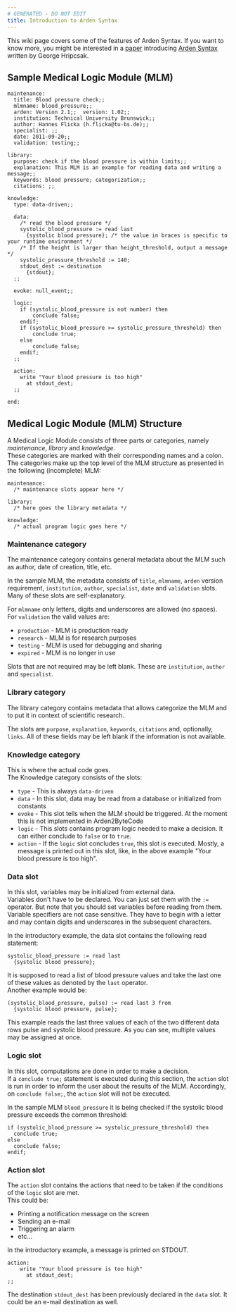 ```yaml
---
# GENERATED - DO NOT EDIT
title: Introduction to Arden Syntax
---
```

This wiki page covers some of the features of Arden Syntax. If you want to know more, you might be interested in a [paper](http://www.sciencedirect.com/science/article/pii/0010482594900027) introducing [Arden Syntax](http://en.wikipedia.org/wiki/Arden_syntax) written by George Hripcsak.

## Sample Medical Logic Module (MLM)

	maintenance:
	  title: Blood pressure check;;
	  mlmname: blood_pressure;;
	  arden: Version 2.1;;  version: 1.02;;
	  institution: Technical University Brunswick;;
	  author: Hannes Flicka (h.flicka@tu-bs.de);;
	  specialist: ;;
	  date: 2011-09-20;;
	  validation: testing;;

	library:
	  purpose: check if the blood pressure is within limits;;
	  explanation: This MLM is an example for reading data and writing a message;;
	  keywords: blood pressure; categorization;;
	  citations: ;;

	knowledge:
	  type: data-driven;;

	  data:
		/* read the blood pressure */
		systolic_blood_pressure := read last
		  {systolic blood pressure}; /* the value in braces is specific to your runtime environment */
		/* If the height is larger than height_threshold, output a message */
		systolic_pressure_threshold := 140; 
		stdout_dest := destination
		  {stdout};
	  ;;

	  evoke: null_event;;

	  logic:
		if (systolic_blood_pressure is not number) then
			conclude false;
		endif;
		if (systolic_blood_pressure >= systolic_pressure_threshold) then
			conclude true;
		else
			conclude false;
		endif;
	  ;;

	  action:
		write "Your blood pressure is too high"
		  at stdout_dest;
	  ;;

	end:


## Medical Logic Module (MLM) Structure

A Medical Logic Module consists of three parts or categories, namely _maintenance_, _library_ and _knowledge_.  
These categories are marked with their corresponding names and a colon.  
The categories make up the top level of the MLM structure as presented in the following (incomplete) MLM:

	maintenance:
	  /* maintenance slots appear here */
	
	library:
	  /* here goes the library metadata */
	
	knowledge:
	  /* actual program logic goes here */

### Maintenance category

The maintenance category contains general metadata about the MLM such as author, date of creation, title, etc.

In the sample MLM, the metadata consists of `title`, `mlmname`, `arden` version requirement, `institution`, `author`, `specialist`, `date` and `validation` slots. Many of these slots are self-explanatory.

For `mlmname` only letters, digits and underscores are allowed (no spaces).  
For `validation` the valid values are:

* `production` - MLM is production ready
* `research` - MLM is for research purposes
* `testing` - MLM is used for debugging and sharing
* `expired` - MLM is no longer in use

Slots that are not required may be left blank. These are `institution`, `author` and `specialist`.

### Library category

The library category contains metadata that allows categorize the MLM and to put it in context of scientific research.

The slots are `purpose`, `explanation`, `keywords`, `citations` and, optionally, `links`. All of these fields may be left blank if the information is not available.

### Knowledge category

This is where the actual code goes.  
The Knowledge category consists of the slots:

* `type` - This is always `data-driven`
* `data` - In this slot, data may be read from a database or initialized from constants
* `evoke` - This slot tells when the MLM should be triggered. At the moment this is not implemented in Arden2ByteCode
* `logic` - This slots contains program logic needed to make a decision. It can either conclude to `false` or to `true`.
* `action` - If the `logic` slot concludes `true`, this slot is executed. Mostly, a message is printed out in this slot, like, in the above example "Your blood pressure is too high".

### Data slot

In this slot, variables may be initialized from external data.  
Variables don't have to be declared. You can just set them with the `:=` operator. But note that you should set variables before reading from them.  
Variable specifiers are not case sensitive. They have to begin with a letter and may contain digits and underscores in the subsequent characters.

In the introductory example, the data slot contains the following read statement:

	systolic_blood_pressure := read last
	  {systolic blood pressure};

It is supposed to read a list of blood pressure values and take the last one of these values as denoted by the `last` operator.  
Another example would be: 

	(systolic_blood_pressure, pulse) := read last 3 from
	  {systolic blood pressure, pulse};

This example reads the last three values of each of the two different data rows pulse and systolic blood pressure. As you can see, multiple values may be assigned at once.

### Logic slot

In this slot, computations are done in order to make a decision.  
If a `conclude true;` statement is executed during this section, the `action` slot is run in order to inform the user about the results of the MLM. Accordingly, on `conclude false;`, the `action` slot will not be executed.

In the sample MLM `blood_pressure` it is being checked if the systolic blood pressure exceeds the common threshold:

	if (systolic_blood_pressure >= systolic_pressure_threshold) then
	  conclude true;
	else
	  conclude false;
	endif;

### Action slot

The `action` slot contains the actions that need to be taken if the conditions of the `logic` slot are met.  
This could be:

* Printing a notification message on the screen
* Sending an e-mail
* Triggering an alarm
* etc...

In the introductory example, a message is printed on STDOUT.

	action:
		write "Your blood pressure is too high"
		  at stdout_dest;
	;;

The destination `stdout_dest` has been previously declared in the `data` slot. It could be an e-mail destination as well.
